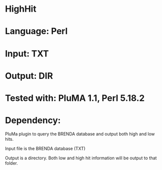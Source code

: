 # HighHit
# Language: Perl
# Input: TXT
# Output: DIR
# Tested with: PluMA 1.1,  Perl 5.18.2
# Dependency:

PluMa plugin to query the BRENDA database and output both high and low hits.

Input file is the BRENDA database (TXT)

Output is a directory.  Both low and high hit information will be output to that folder.
